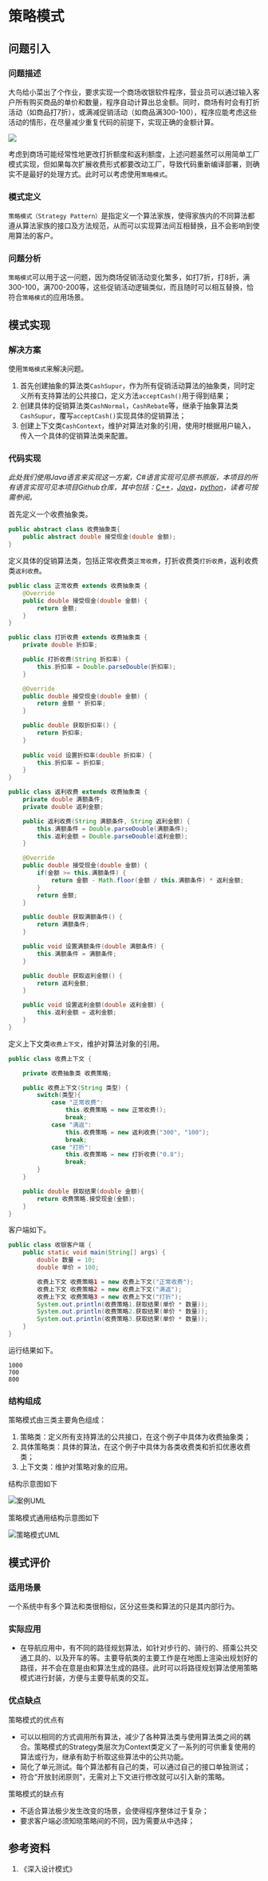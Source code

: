 # 策略模式

## 问题引入

### 问题描述

大鸟给小菜出了个作业，要求实现一个商场收银软件程序，营业员可以通过输入客户所有购买商品的单价和数量，程序自动计算出总金额。同时，商场有时会有打折活动（如商品打7折），或满减促销活动（如商品满300-100），程序应能考虑这些活动的情形，在尽量减少重复代码的前提下，实现正确的金额计算。

![](img/strategy/example.png)

考虑到商场可能经常性地更改打折额度和返利额度，上述问题虽然可以用简单工厂模式实现，但如果每次扩展收费形式都要改动工厂，导致代码重新编译部署，则确实不是最好的处理方式。此时可以考虑使用`策略模式`。

### 模式定义

`策略模式（Strategy Pattern）`是指定义一个算法家族，使得家族内的不同算法都遵从算法家族的接口及方法规范，从而可以实现算法间互相替换，且不会影响到使用算法的客户。

### 问题分析

`策略模式`可以用于这一问题，因为商场促销活动变化繁多，如打7折，打8折，满300-100，满700-200等，这些促销活动逻辑类似，而且随时可以相互替换，恰符合`策略模式`的应用场景。

## 模式实现

### 解决方案

使用`策略模式`来解决问题。
1. 首先创建抽象的算法类`CashSupur`，作为所有促销活动算法的抽象类，同时定义所有支持算法的公共接口，定义方法`acceptCash()`用于得到结果；
2. 创建具体的促销算法类`CashNormal`，`CashRebate`等，继承于抽象算法类`CashSupur`，覆写`acceptCash()`实现具体的促销算法；
3. 创建上下文类`CashContext`，维护对算法对象的引用，使用时根据用户输入，传入一个具体的促销算法类来配置。

### 代码实现

*此处我们使用Java语言来实现这一方案，C#语言实现可见原书原版，本项目的所有语言实现可见本项目Github仓库，其中包括：[C++](https://github.com/datawhalechina/sweetalk-design-pattern/tree/main/src/design_patterns/cpp/strategy/)，[Java](https://github.com/datawhalechina/sweetalk-design-pattern/tree/main/src/design_patterns/java/strategy/)，[python](https://github.com/datawhalechina/sweetalk-design-pattern/tree/main/src/design_patterns/python/strategy/Strategy.py)，读者可按需参阅。*

首先定义一个收费抽象类。

```Java
public abstract class 收费抽象类{
    public abstract double 接受现金(double 金额);
}
```

定义具体的促销算法类，包括正常收费类`正常收费`，打折收费类`打折收费`，返利收费类`返利收费`。

```Java
public class 正常收费 extends 收费抽象类 {
    @Override
    public double 接受现金(double 金额) {
        return 金额;
    }
}

public class 打折收费 extends 收费抽象类 {
    private double 折扣率;

    public 打折收费(String 折扣率) {
        this.折扣率 = Double.parseDouble(折扣率);
    }

    @Override
    public double 接受现金(double 金额) {
        return 金额 * 折扣率;
    }

    public double 获取折扣率() {
        return 折扣率;
    }
  
    public void 设置折扣率(double 折扣率) {
        this.折扣率 = 折扣率;
    }
}

public class 返利收费 extends 收费抽象类 {
    private double 满额条件;
    private double 返利金额;

    public 返利收费(String 满额条件, String 返利金额) {
        this.满额条件 = Double.parseDouble(满额条件);
        this.返利金额 = Double.parseDouble(返利金额);
    }

    @Override
    public double 接受现金(double 金额) {
        if(金额 >= this.满额条件) {
            return 金额 - Math.floor(金额 / this.满额条件) * 返利金额;
        }
        return 金额;
    }

    public double 获取满额条件() {
        return 满额条件;
    }

    public void 设置满额条件(double 满额条件) {
        this.满额条件 = 满额条件;
    }

    public double 获取返利金额() {
        return 返利金额;
    }

    public void 设置返利金额(double 返利金额) {
        this.返利金额 = 返利金额;
    }
}
```

定义上下文类`收费上下文`，维护对算法对象的引用。

```Java
public class 收费上下文 {

    private 收费抽象类 收费策略;

    public 收费上下文(String 类型) {
        switch(类型){
            case "正常收费":
                this.收费策略 = new 正常收费();
                break;
            case "满返":
                this.收费策略 = new 返利收费("300", "100");
                break;
            case "打折":
                this.收费策略 = new 打折收费("0.8");
                break;
        }
    }

    public double 获取结果(double 金额){
        return 收费策略.接受现金(金额);
    }
}
```

客户端如下。

```Java
public class 收银客户端 {
    public static void main(String[] args) {
        double 数量 = 10;
        double 单价 = 100;

        收费上下文 收费策略1 = new 收费上下文("正常收费");
        收费上下文 收费策略2 = new 收费上下文("满返");
        收费上下文 收费策略3 = new 收费上下文("打折");
        System.out.println(收费策略1.获取结果(单价 * 数量));
        System.out.println(收费策略2.获取结果(单价 * 数量));
        System.out.println(收费策略3.获取结果(单价 * 数量));
    }
}
```

运行结果如下。
```
1000
700
800
```

### 结构组成

策略模式由三类主要角色组成：
 1. 策略类：定义所有支持算法的公共接口，在这个例子中具体为收费抽象类；
 2. 具体策略类：具体的算法，在这个例子中具体为各类收费类和折扣优惠收费类；
 3. 上下文类：维护对策略对象的应用。

结构示意图如下

![案例UML](img/strategy/CashUML.png)

策略模式通用结构示意图如下

![策略模式UML](img/strategy/StrategyUML.png)

## 模式评价

### 适用场景

一个系统中有多个算法和类很相似，区分这些类和算法的只是其内部行为。

### 实际应用

* 在导航应用中，有不同的路径规划算法，如针对步行的、骑行的、搭乘公共交通工具的、以及开车的等。主要导航类的主要工作是在地图上渲染出规划好的路径，并不会在意是由和算法生成的路径。此时可以将路径规划算法使用策略模式进行封装，方便与主要导航类的交互。

### 优点缺点

策略模式的优点有

* 可以以相同的方式调用所有算法，减少了各种算法类与使用算法类之间的耦合。策略模式的Strategy类层次为Context类定义了一系列的可供重复使用的算法或行为，继承有助于析取这些算法中的公共功能。
* 简化了单元测试。每个算法都有自己的类，可以通过自己的接口单独测试；
* 符合“开放封闭原则”，无需对上下文进行修改就可以引入新的策略。

策略模式的缺点有

* 不适合算法极少发生改变的场景，会使得程序整体过于复杂；
* 要求客户端必须知晓策略间的不同，因为需要从中选择；


## 参考资料
1. 《深入设计模式》